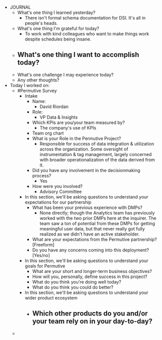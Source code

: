- JOURNAL
	- What's one thing I learned yesterday?
		- There isn't formal schema documentation for DSI. It's all in people's heads.
	- What's one thing I'm grateful for today?
		- To work with kind colleagues who want to make things work despite schedules being insane.
	- What's one thing I want to accomplish today?
		-
	- What's one challenge I may experience today?
	- Any other thoughts?
- Today I worked on:
	- #Permutive Survey
		- Intake
			- Name:
				- David Riordan
			- Role:
				- VP Data & Insights
			- Which KPIs are you/your team measured by?
				- The company's use of KPIs
			- Team org chart
			- What is your Role in the Permutive Project?
				- Responsible for success of data integration & utilization across the organization. Some oversight of instrumentation & tag management, largely concerned with broader operationalization of the data derived from it.
			- Did you have any involvement in the decisionmaking process?
				- Yes
			- How were you involved?
				- Advisory Committee
		- In this section, we'll be asking questions to understand your expectations for our partnership
			- What has been your previous experience with DMPs?
				- None directly; though the Analytics team has previously worked with the two prior DMPs here at the inquirer. The team saw a ton of potential from these DMPs for getting meaningful user data, but that never really got fully realized as we didn't have an active stakeholder.
			- What are your expectations from the Permutive partnership? [Freeform]
			- Do you have any concerns coming into this deployment? [Yes/no]
		- In this section, we'll be asking questions to understand your goals for Permutive
			- What are your short and longer-term business objectives?
			- How will you, personally, define success in this project?
			- What do you think you're doing well today?
			- What do you think you could do better?
		- In this section, we'll be asking questions to understand your wider product ecosystem
			- Which other products do you and/or your team rely on in your day-to-day?
				-
	-